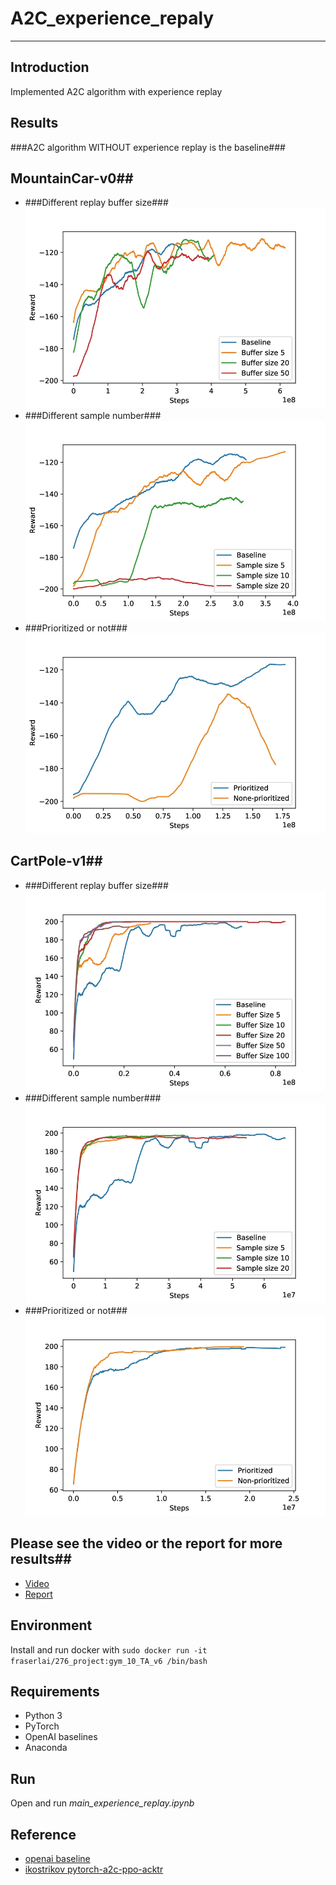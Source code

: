 # **A2C_experience_repaly** #
- - -
## **Introduction** ##
Implemented A2C algorithm with experience replay

## **Results** ##
###A2C algorithm WITHOUT experience replay is the baseline###
## MountainCar-v0##
* ###Different replay buffer size###
![Alt text](img/Mountaincar_buff.jpg)
* ###Different sample number###
![Alt text](img/Mountaincar_sample_size.jpg)
* ###Prioritized or not###
![Alt text](img/Mountaincar_prioritized.jpg)  
## CartPole-v1##
* ###Different replay buffer size###
![Alt text](img/carpole_buffer.jpg)  
* ###Different sample number###
![Alt text](img/carpole_sample.jpg)
* ###Prioritized or not###
![Alt text](img/carpole_prioritize.jpg)
## Please see the video or the report for more results##
* [Video](https://www.youtube.com/watch?v=mIvstl3QufM)
* [Report](https://drive.google.com/file/d/1md8jDYBwizvwJi0ZLNM8QnIsN7h0qIHq/view?usp=sharing)

## **Environment** ##
Install and run docker with ```sudo docker run -it fraserlai/276_project:gym_10_TA_v6 /bin/bash```

## **Requirements** ##
* Python 3
* PyTorch
* OpenAI baselines
* Anaconda

## **Run** ##
Open and run *main_experience_replay.ipynb*

## **Reference** ##
* [openai baseline](https://github.com/openai/baselines/tree/master/baselines/a2c)
* [ikostrikov pytorch-a2c-ppo-acktr](https://github.com/ikostrikov/pytorch-a2c-ppo-acktr)